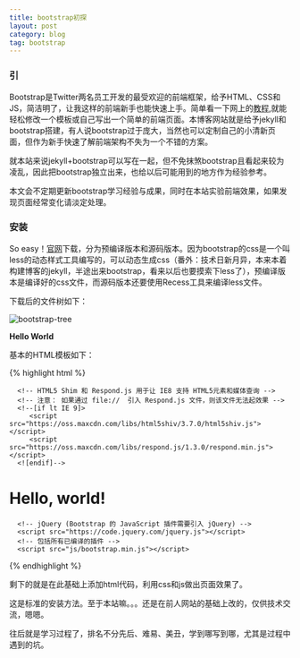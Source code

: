 ```yaml
---
title: bootstrap初探
layout: post
category: blog
tag: bootstrap
---
```


### 引

Bootstrap是Twitter两名员工开发的最受欢迎的前端框架，给予HTML、CSS和JS，简洁明了，让我这样的前端新手也能快速上手。简单看一下网上的[教程](http://www.w3cschool.cc/bootstrap/bootstrap-tutorial.html),就能轻松修改一个模板或自己写出一个简单的前端页面。本博客网站就是给予jekyll和bootstrap搭建，有人说bootstrap过于庞大，当然也可以定制自己的小清新页面，但作为新手快速了解前端架构不失为一个不错的方案。

就本站来说jekyll+bootstrap可以写在一起，但不免抹煞bootstrap且看起来较为凌乱，因此把bootstrap独立出来，也给以后可能用到的地方作为经验参考。

本文会不定期更新bootstrap学习经验与成果，同时在本站实验前端效果，如果发现页面经常变化请淡定处理。

### 安装

So easy！[官网](http://getbootstrap.com/)下载，分为预编译版本和源码版本。因为bootstrap的css是一个叫less的动态样式工具编写的，可以动态生成css（番外：技术日新月异，本来本着构建博客的jekyll，半途出来bootstrap，看来以后也要摸索下less了），预编译版本是编译好的css文件，而源码版本还要使用Recess工具来编译less文件。

下载后的文件树如下：

![bootstrap-tree](/images/2015-3-15-Learning-bootstrap/bootstrap-tree.png)

**Hello World**

基本的HTML模板如下：

{% highlight html %}
<!DOCTYPE html>
<html>
   <head>
      <title>Bootstrap 模板</title>
      <meta name="viewport" content="width=device-width, initial-scale=1.0">
      <!-- 引入 Bootstrap -->
      <link href="http://apps.bdimg.com/libs/bootstrap/3.3.0/css/bootstrap.min.css" rel="stylesheet">

      <!-- HTML5 Shim 和 Respond.js 用于让 IE8 支持 HTML5元素和媒体查询 -->
      <!-- 注意： 如果通过 file://  引入 Respond.js 文件，则该文件无法起效果 -->
      <!--[if lt IE 9]>
         <script src="https://oss.maxcdn.com/libs/html5shiv/3.7.0/html5shiv.js"></script>
         <script src="https://oss.maxcdn.com/libs/respond.js/1.3.0/respond.min.js"></script>
      <![endif]-->
   </head>
   <body>
      <h1>Hello, world!</h1>

      <!-- jQuery (Bootstrap 的 JavaScript 插件需要引入 jQuery) -->
      <script src="https://code.jquery.com/jquery.js"></script>
      <!-- 包括所有已编译的插件 -->
      <script src="js/bootstrap.min.js"></script>
   </body>
</html>

{% endhighlight %}

剩下的就是在此基础上添加html代码，利用css和js做出页面效果了。

这是标准的安装方法。至于本站嘛。。。还是在前人网站的基础上改的，仅供技术交流，嗯嗯。


往后就是学习过程了，排名不分先后、难易、美丑，学到哪写到哪，尤其是过程中遇到的坑。




